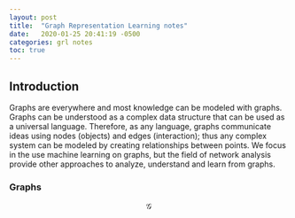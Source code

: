 ```yaml
---
layout: post
title:  "Graph Representation Learning notes"
date:   2020-01-25 20:41:19 -0500
categories: grl notes
toc: true
---
```


## Introduction

Graphs are everywhere and most knowledge can be modeled with graphs. Graphs can be understood as a complex data structure that can be used as a universal language. Therefore, as any language, graphs communicate ideas using nodes (objects) and edges (interaction); thus any complex system can be modeled by creating relationships between points. We focus in the use machine learning on graphs, but the field of network analysis provide other approaches to analyze, understand and learn from graphs.

### Graphs
$$\mathcal{G}$$
